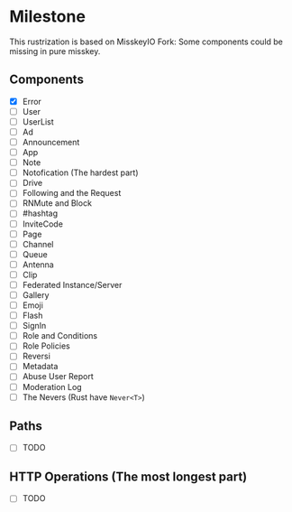 # Milestone
This rustrization is based on MisskeyIO Fork:
Some components could be missing in pure misskey.

## Components
- [x] Error
- [ ] User
- [ ] UserList
- [ ] Ad
- [ ] Announcement
- [ ] App
- [ ] Note
- [ ] Notofication (The hardest part)
- [ ] Drive
- [ ] Following and the Request
- [ ] RNMute and Block
- [ ] #hashtag
- [ ] InviteCode
- [ ] Page
- [ ] Channel
- [ ] Queue
- [ ] Antenna
- [ ] Clip
- [ ] Federated Instance/Server
- [ ] Gallery
- [ ] Emoji
- [ ] Flash
- [ ] SignIn
- [ ] Role and Conditions
- [ ] Role Policies
- [ ] Reversi
- [ ] Metadata
- [ ] Abuse User Report
- [ ] Moderation Log
- [ ] The Nevers (Rust have `Never<T>`)

## Paths
- [ ] TODO

## HTTP Operations (The most longest part)
- [ ] TODO
